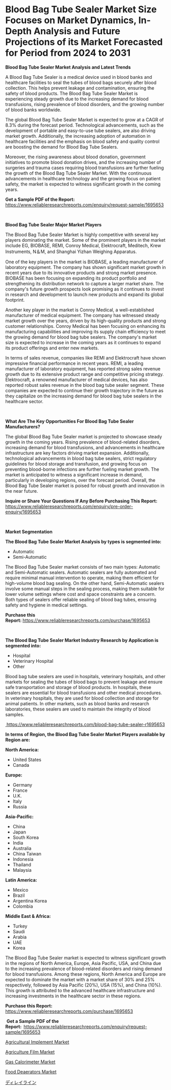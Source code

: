 <p><h1>Blood Bag Tube Sealer Market Size Focuses on Market Dynamics, In-Depth Analysis and Future Projections of its Market Forecasted for Period from 2024 to 2031</h1></p><p><strong>Blood Bag Tube Sealer Market Analysis and Latest Trends</strong></p>
<p><p>A Blood Bag Tube Sealer is a medical device used in blood banks and healthcare facilities to seal the tubes of blood bags securely after blood collection. This helps prevent leakage and contamination, ensuring the safety of blood products. The Blood Bag Tube Sealer Market is experiencing steady growth due to the increasing demand for blood transfusions, rising prevalence of blood disorders, and the growing number of blood banks worldwide. </p><p>The global Blood Bag Tube Sealer Market is expected to grow at a CAGR of 8.3% during the forecast period. Technological advancements, such as the development of portable and easy-to-use tube sealers, are also driving market growth. Additionally, the increasing adoption of automation in healthcare facilities and the emphasis on blood safety and quality control are boosting the demand for Blood Bag Tube Sealers.</p><p>Moreover, the rising awareness about blood donation, government initiatives to promote blood donation drives, and the increasing number of surgeries and trauma cases requiring blood transfusions are further fueling the growth of the Blood Bag Tube Sealer Market. With the continuous advancements in healthcare technology and the growing focus on patient safety, the market is expected to witness significant growth in the coming years.</p></p>
<p><strong>Get a Sample PDF of the Report:&nbsp;</strong> <a href="https://www.reliableresearchreports.com/enquiry/request-sample/1695653">https://www.reliableresearchreports.com/enquiry/request-sample/1695653</a></p>
<p>&nbsp;</p>
<p><strong>Blood Bag Tube Sealer Major Market Players</strong></p>
<p><p>The Blood Bag Tube Sealer Market is highly competitive with several key players dominating the market. Some of the prominent players in the market include EG, BIOBASE, REMI, Conroy Medical, Elektrocraft, Meditech, Krew Instruments, N＆M, and Shanghai Yizhan Weighing Apparatus.</p><p>One of the key players in the market is BIOBASE, a leading manufacturer of laboratory equipment. The company has shown significant market growth in recent years due to its innovative products and strong market presence. BIOBASE has been focusing on expanding its product portfolio and strengthening its distribution network to capture a larger market share. The company's future growth prospects look promising as it continues to invest in research and development to launch new products and expand its global footprint.</p><p>Another key player in the market is Conroy Medical, a well-established manufacturer of medical equipment. The company has witnessed steady market growth over the years, driven by its high-quality products and strong customer relationships. Conroy Medical has been focusing on enhancing its manufacturing capabilities and improving its supply chain efficiency to meet the growing demand for blood bag tube sealers. The company's market size is expected to increase in the coming years as it continues to expand its product offerings and enter new markets.</p><p>In terms of sales revenue, companies like REMI and Elektrocraft have shown impressive financial performance in recent years. REMI, a leading manufacturer of laboratory equipment, has reported strong sales revenue growth due to its extensive product range and competitive pricing strategy. Elektrocraft, a renowned manufacturer of medical devices, has also reported robust sales revenue in the blood bag tube sealer segment. These companies are expected to continue their growth trajectory in the future as they capitalize on the increasing demand for blood bag tube sealers in the healthcare sector.</p></p>
<p>&nbsp;</p>
<p><strong>What Are The Key Opportunities For Blood Bag Tube Sealer Manufacturers?</strong></p>
<p><p>The global Blood Bag Tube Sealer market is projected to showcase steady growth in the coming years. Rising prevalence of blood-related disorders, increasing demand for blood transfusions, and advancements in healthcare infrastructure are key factors driving market expansion. Additionally, technological advancements in blood bag tube sealers, strict regulatory guidelines for blood storage and transfusion, and growing focus on preventing blood-borne infections are further fueling market growth. The market is anticipated to witness a significant increase in demand, particularly in developing regions, over the forecast period. Overall, the Blood Bag Tube Sealer market is poised for robust growth and innovation in the near future.</p></p>
<p><strong>Inquire or Share Your Questions If Any Before Purchasing This Report:</strong> <a href="https://www.reliableresearchreports.com/enquiry/pre-order-enquiry/1695653">https://www.reliableresearchreports.com/enquiry/pre-order-enquiry/1695653</a></p>
<p>&nbsp;</p>
<p><strong>Market Segmentation</strong></p>
<p><strong>The Blood Bag Tube Sealer Market Analysis by types is segmented into:</strong></p>
<p><ul><li>Automatic</li><li>Semi-Automatic</li></ul></p>
<p><p>The Blood Bag Tube Sealer market consists of two main types: Automatic and Semi-Automatic sealers. Automatic sealers are fully automated and require minimal manual intervention to operate, making them efficient for high-volume blood bag sealing. On the other hand, Semi-Automatic sealers involve some manual steps in the sealing process, making them suitable for lower volume settings where cost and space constraints are a concern. Both types of sealers offer reliable sealing of blood bag tubes, ensuring safety and hygiene in medical settings.</p></p>
<p><strong>Purchase this Report:&nbsp;</strong><a href="https://www.reliableresearchreports.com/purchase/1695653">https://www.reliableresearchreports.com/purchase/1695653</a></p>
<p>&nbsp;</p>
<p><strong>The Blood Bag Tube Sealer Market Industry Research by Application is segmented into:</strong></p>
<p><ul><li>Hospital</li><li>Veterinary Hospital</li><li>Other</li></ul></p>
<p><p>Blood bag tube sealers are used in hospitals, veterinary hospitals, and other markets for sealing the tubes of blood bags to prevent leakage and ensure safe transportation and storage of blood products. In hospitals, these sealers are essential for blood transfusions and other medical procedures. In veterinary hospitals, they are used for blood collection and storage for animal patients. In other markets, such as blood banks and research laboratories, these sealers are used to maintain the integrity of blood samples.</p></p>
<p><a href="https://www.reliableresearchreports.com/blood-bag-tube-sealer-r1695653">&nbsp;https://www.reliableresearchreports.com/blood-bag-tube-sealer-r1695653</a></p>
<p><strong>In terms of Region, the Blood Bag Tube Sealer Market Players available by Region are:</strong></p>
<p>
    <p> <strong> North America: </strong>
        <ul>
            <li>United States</li>
            <li>Canada</li>
        </ul>
        </p> 
    <p> <strong> Europe: </strong>
        <ul>
            <li>Germany</li>
            <li>France</li>
            <li>U.K.</li>
            <li>Italy</li>
            <li>Russia</li>
        </ul>
        </p> 
    <p> <strong> Asia-Pacific: </strong>
        <ul>
            <li>China</li>
            <li>Japan</li>
            <li>South Korea</li>
            <li>India</li>
            <li>Australia</li>
            <li>China Taiwan</li>
            <li>Indonesia</li>
            <li>Thailand</li>
            <li>Malaysia</li>
        </ul>
        </p> 
    <p> <strong> Latin America: </strong>
        <ul>
            <li>Mexico</li>
            <li>Brazil</li>
            <li>Argentina Korea</li>
            <li>Colombia</li>
        </ul>
        </p> 
    <p> <strong> Middle East & Africa: </strong>
        <ul>
            <li>Turkey</li>
            <li>Saudi</li>
            <li>Arabia</li>
            <li>UAE</li>
            <li>Korea</li>
        </ul>
    </p>
    </p>
<p><p>The Blood Bag Tube Sealer market is expected to witness significant growth in the regions of North America, Europe, Asia Pacific, USA, and China due to the increasing prevalence of blood-related disorders and rising demand for blood transfusions. Among these regions, North America and Europe are expected to dominate the market with a market share of 30% and 25% respectively, followed by Asia Pacific (20%), USA (15%), and China (10%). This growth is attributed to the advanced healthcare infrastructure and increasing investments in the healthcare sector in these regions.</p></p>
<p><strong>Purchase this Report: </strong><a href="https://www.reliableresearchreports.com/purchase/1695653">https://www.reliableresearchreports.com/purchase/1695653</a></p>
<p>&nbsp;<strong>Get a Sample PDF of the Report:&nbsp;&nbsp;</strong><a href="https://www.reliableresearchreports.com/enquiry/request-sample/1695653">https://www.reliableresearchreports.com/enquiry/request-sample/1695653</a></p>
<p><strong></strong></p>
<p><p><a href="https://github.com/joannesouthgate/Market-Research-Report-List-3/blob/main/agricultural-implement-market.md">Agricultural Implement Market</a></p><p><a href="https://www.linkedin.com/pulse/agriculture-film-market-furnish-information-size-share-dynamics-kzxef?trackingId=%2B2N6S5O3oeaRaeS5jLMv7w%3D%3D">Agriculture Film Market</a></p><p><a href="https://www.linkedin.com/pulse/gas-calorimeter-market-size-global-industry-overview-segmentation-vlzwf?trackingId=k9APKBwm3FD6jFYN4Uv8vA%3D%3D">Gas Calorimeter Market</a></p><p><a href="https://github.com/wwwkeltoum/Market-Research-Report-List-3/blob/main/food-deaerators-market.md">Food Deaerators Market</a></p><p><a href="https://github.com/nemesis2824/Market-Research-Report-List-1/blob/main/869429734575.md">ディレイライン</a></p></p>